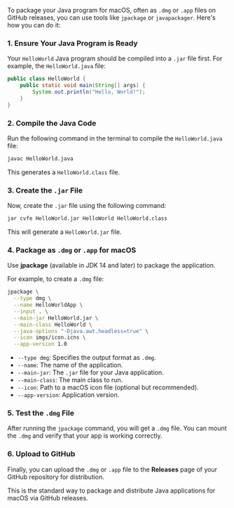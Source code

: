 To package your Java program for macOS, often as `.dmg` or `.app` files on GitHub releases, you can use tools like `jpackage` or `javapackager`. Here's how you can do it:

### 1. Ensure Your Java Program is Ready
Your `HelloWorld` Java program should be compiled into a `.jar` file first. For example, the `HelloWorld.java` file:

```java
public class HelloWorld {
    public static void main(String[] args) {
        System.out.println("Hello, World!");
    }
}
```

### 2. Compile the Java Code
Run the following command in the terminal to compile the `HelloWorld.java` file:

```bash
javac HelloWorld.java
```

This generates a `HelloWorld.class` file.

### 3. Create the `.jar` File
Now, create the `.jar` file using the following command:

```bash
jar cvfe HelloWorld.jar HelloWorld HelloWorld.class
```

This will generate a `HelloWorld.jar` file.

### 4. Package as `.dmg` or `.app` for macOS
Use **jpackage** (available in JDK 14 and later) to package the application.

For example, to create a `.dmg` file:

```bash
jpackage \
  --type dmg \
  --name HelloWorldApp \
  --input . \
  --main-jar HelloWorld.jar \
  --main-class HelloWorld \
  --java-options "-Djava.awt.headless=true" \
  --icon imgs/icon.icns \
  --app-version 1.0
```

- `--type dmg`: Specifies the output format as `.dmg`.
- `--name`: The name of the application.
- `--main-jar`: The `.jar` file for your Java application.
- `--main-class`: The main class to run.
- `--icon`: Path to a macOS icon file (optional but recommended).
- `--app-version`: Application version.

### 5. Test the `.dmg` File
After running the `jpackage` command, you will get a `.dmg` file. You can mount the `.dmg` and verify that your app is working correctly.

### 6. Upload to GitHub
Finally, you can upload the `.dmg` or `.app` file to the **Releases** page of your GitHub repository for distribution.

This is the standard way to package and distribute Java applications for macOS via GitHub releases.